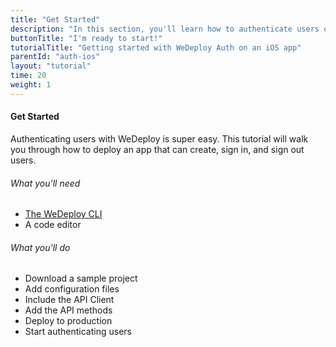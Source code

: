 ```yaml
---
title: "Get Started"
description: "In this section, you'll learn how to authenticate users on an iOS app using the WeDeploy Swift API Client."
buttonTitle: "I'm ready to start!"
tutorialTitle: "Getting started with WeDeploy Auth on an iOS app"
parentId: "auth-ios"
layout: "tutorial"
time: 20
weight: 1
---
```


#### Get Started

Authenticating users with WeDeploy is super easy. This tutorial will walk you through how to deploy an app that can create, sign in, and sign out users.

###### What you'll need

<ul class="checklist">
  <li><a href="https://wedeploy.com/docs/configure/command-line/" target="_blank">The WeDeploy CLI</a></li>
  <li>A code editor</li>
</ul>

###### What you'll do

<ul class="checklist">
  <li>Download a sample project</li>
  <li>Add configuration files</li>
  <li>Include the API Client</li>
  <li>Add the API methods</li>
  <li>Deploy to production</li>
  <li>Start authenticating users</li>
</ul>


